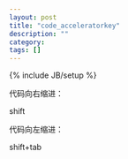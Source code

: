 ```yaml
---
layout: post
title: "code_acceleratorkey"
description: ""
category: 
tags: []
---
```

{% include JB/setup %}

代码向右缩进：

shift

代码向左缩进：

shift+tab